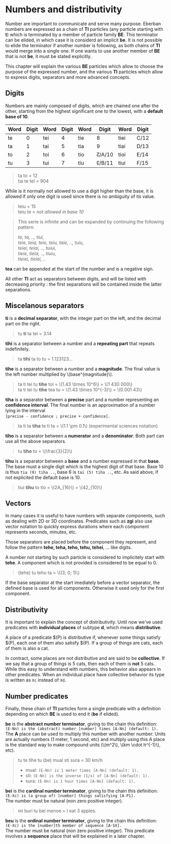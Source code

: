 # Numbers and distributivity

Number are important to communicate and serve many purpose. Eberban numbers
are expressed as a chain of __TI__ particles (any particle starting with __t__)
which is terminated by a member of particle family __BE__. This terminator can
be elided, in which case it is considerd an implicit __be__. It is not
possible to elide the terminator if another number is following, as both chains
of __TI__ would merge into a single one. If one wants to use another member of
__BE__ that is not __be__, it must be stated explicitly.

This chapter will explain the various __BE__ particles which allow to choose
the purpose of the expressed number, and the various __TI__ particles which
allow to express digits, separators and more advanced concepts.

## Digits

Numbers are mainly composed of digits, which are chained one after the other,
starting from the highest significant one to the lowest, with a __default base of
10__.

| Word | Digit | Word | Digit | Word | Digit  | Word | Digit |
| ---- | ----- | ---- | ----- | ---- | ------ | ---- | ----- |
| te   | 0     | tei  | 4     | tie  | 8      | tiei | C/12  |
| ta   | 1     | tai  | 5     | tia  | 9      | tiai | D/13  |
| to   | 2     | toi  | 6     | tio  | ↊/A/10 | tioi | E/14  |
| tu   | 3     | tui  | 7     | tiu  | ↋/B/11 | tiui | F/15  |

> ta to = 12  
> tia te tei = 904

While is it normally not allowed to use a digit higher than the base, it is
allowed if only one digit is used since there is no ambiguity of its value.

> teiu = 15  
> teiu te = _not allowed in base 10_

> This serie is infinite and can be expanded by continuing the following
> pattern:
> 
> _te, ta, .., tiui,_  
> _teie, teia, teio, teiu, taie, .., tuiu,_  
> _teiei, teiai, .., tuiui,_  
> _tieie, tieia, .., tiuiu,_  
> _tieiei, tieiai, .._

__tea__ can be appended at the start of the number and is a negative sign.

All other __TI__ act as separators between digits, and will be listed with
decreasing priority : the first separations will be contained inside the latter
separations.

## Miscelanous separators

__ti__ is a __decimal separator__, with the integer part on the left, and the
decimal part on the right.

> tu __ti__ ta tei = 3.14

__tihi__ is a separator between a number and a __repeating part__ that repeats
indefinitely.

> ta __tihi__ ta to tu = 1.123123...

__tihe__ is a separator between a number and a __magnitude__. The final value
is the left number multiplied by \\(base^{magnitude}\\).

> ta ti tei tu __tihe__ toi = \\(1.43 \times 10^6\\) = \\(1 430 000\\)  
> ta ti tei tu __tihe__ tea tu = \\(1.43 \times 10^{-3}\\) = \\(0.001 43\\)  
> 
__tiha__ is a separator between a __precise__ part and a number representing an
__confidence interval__. The final number is an approximation of a number lying in the
interval  
`]precise - confidence ; precise + confidence[`.

> ta ti ta __tiha__ te ti ta = \\(1.1 \pm 0.1\\) (experimental sciences notation)

__tiho__ is a separator between a __numerator__ and a __denominator__. Both part
can use all the above separators.

> tu __tiho__ to = \\(\frac{3}{2}\\)

__tihu__ is a separator between a __base__ and a number expressed in
that __base__. The base must a single digit which is the highest digit of that
base. Base 10 is thus `tia (9) tiha ..`, base 6 is `tai (5) tiha ..`, etc. As
said above, if not explicited the default base is 10.

> tiui __tihu__ to tio = \\(2A_{16}\\) = \\(42_{10}\\)

## Vectors

In many cases it is useful to have numbers with separate components, such as
dealing with 2D or 3D coordinates. Predicates such as __zgi__ also use vector
notation to quickly express durations where each component represents seconds,
minutes, etc.

Those separators are placed before the component they represent, and follow
the pattern __tehe, teha, teho, tehu, tehei__, ... like digits.

A number not starting by such particle is considered to implicitely start with
__tehe__. A component which is not provided is considered to be equal to 0.

> (tehe) tu teho ta = \\((3; 0; 1)\\)

If the base separator at the start imediately before a vector separator, the
defined base is used for all components. Otherwise it used only for the first
component.

## Distributivity

It is important to explain the concept of distributivity. Until now
we've used predicates with __individual places__ of subtype __d__, which means
__distributive__.

A place of a predicate $(P) is distributive if, whenever some things satisfy
$(P), each one of them also satisfy $(P). If a group of things are cats, each of
them is also a cat.

In contract, some places are not distributive and are said to be __collective__.
If we say that a group of things is 5 cats, then each of them is __not__ 5 cats.
While this easy to understand with numbers, this behavior also appears in other
predicates. When an individual place have collective behavior its type is
written as `Xc` instead of `Xd`.

## Number predicates

Finally, these chain of __TI__ particles form a single predicate with a
definition depending on which __BE__ is used to end it (__be__ if elided).

__be__ is the __abstract number terminator__, giving to the chain this
definition:  
`(E-Nn) is the (abstract) number [number] times [A-Nn] (default: 1).`  
The __A__ place can be used to multiply this number with another number. Units
are actually numbers (1 meter, 1 second, etc) and multiply using this A place is
the standard way to make compound units (\\(m^2\\), \\(km \cdot h^{-1}\\), etc).

> tu te tihe tu (be) mual sti sura = 30 km/h
> - mual: `(E-Nn) is 1 meter times [A-Nn] (default: 1).`
> - sti: `(E-Nn) is the inverse (1/x) of [A-Nn] (default: 1).`
> - sura: `(E-Nn) is 1 hour times [A-Nn] (default: 1).`

__bei__ is the __cardinal number terminator__, giving to the chain this
definition:  
`(E-Xc) is (a group of) [number] things satisfying [A-P1].`  
The number must be natural (non zero positive integer).

> mi buri tu bei menoe = I eat 3 apples.

__beu__ is the __ordinal number terminator__, giving to the chain this
definition:  
`(E-Xc) is the [number]th member of sequence [A-SX].`  
The number must be natural (non zero positive integer).
This predicate involves a __sequence__ place that will be explained in a
later chapter.
